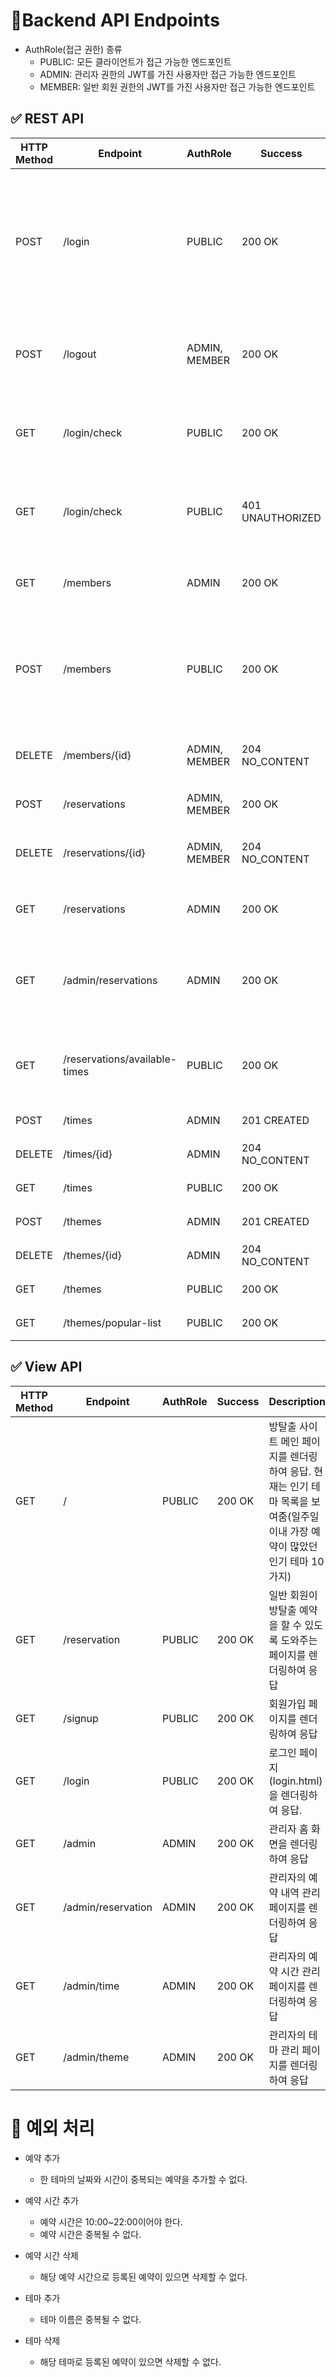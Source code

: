 # 📌Backend API Endpoints

- AuthRole(접근 권한) 종류
    - PUBLIC: 모든 클라이언트가 접근 가능한 엔드포인트
    - ADMIN: 관리자 권한의 JWT를 가진 사용자만 접근 가능한 엔드포인트
    - MEMBER: 일반 회원 권한의 JWT를 가진 사용자만 접근 가능한 엔드포인트

## ✅ REST API

| HTTP Method | Endpoint                      | AuthRole      | Success          | Description                                                               |
|-------------|-------------------------------|---------------|------------------|---------------------------------------------------------------------------|
| POST        | /login                        | PUBLIC        | 200 OK           | 클라이언트의 로그인 요청 처리. 로그인에 성공하면 Set-Cookie헤더에 token={access-token};을 추가하여 응답. |
| POST        | /logout                       | ADMIN, MEMBER | 200 OK           | 브라우저에 저장된 token의 만료기한 0초로 수정 요청                                           |
| GET         | /login/check                  | PUBLIC        | 200 OK           | 클라이언트가 로그인 된 상태면 사용자의 이름을 응답으로 반환.                                        |
| GET         | /login/check                  | PUBLIC        | 401 UNAUTHORIZED | 클라이언트가 로그인되지 않은 상태면 권한 없음 반환.                                             |
| GET         | /members                      | ADMIN         | 200 OK           | 모든 회원 목록 조회 (id(PK), 이름만)                                                 |
| POST        | /members                      | PUBLIC        | 200 OK           | token의 만료기한을 0초로 세팅하여 응답 (브라우저에서 token이 삭제되길 기대)                          |
| DELETE      | /members/{id}                 | ADMIN, MEMBER | 204 NO_CONTENT   | id(PK)에 해당하는 회원 정보 삭제 처리                                                  |
| POST        | /reservations                 | ADMIN, MEMBER | 200 OK           | 예약 추가 요청 처리                                                               |
| DELETE      | /reservations/{id}            | ADMIN, MEMBER | 204 NO_CONTENT   | id(PK)에 해당하는 예약 정보 삭제 처리                                                  |
| GET         | /reservations                 | ADMIN         | 200 OK           | 모든 회원의 전체 예약 목록 조회                                                        |
| GET         | /admin/reservations           | ADMIN         | 200 OK           | 조건부 예약 목록 조회 (회원 id, 테마 id, 시작 기간, 끝 기간으로 필터링)                            |
| GET         | /reservations/available-times | PUBLIC        | 200 OK           | 조건부 예약 가능한 시간 목록 조회(예약 날짜, 테마 id)                                         |
| POST        | /times                        | ADMIN         | 201 CREATED      | 예약 시간 추가 기능                                                               |
| DELETE      | /times/{id}                   | ADMIN         | 204 NO_CONTENT   | 예약 시간 삭제 기능                                                               |
| GET         | /times                        | PUBLIC        | 200 OK           | 모든 예약 시간 목록 조회                                                            |
| POST        | /themes                       | ADMIN         | 201 CREATED      | 테마 추가 기능                                                                  |
| DELETE      | /themes/{id}                  | ADMIN         | 204 NO_CONTENT   | 테마 삭제 기능                                                                  |
| GET         | /themes                       | PUBLIC        | 200 OK           | 모든 테마 목록 조회                                                               |
| GET         | /themes/popular-list          | PUBLIC        | 200 OK           | 인기 테마 목록 조회                                                               |

## ✅ View API

| HTTP Method | Endpoint           | AuthRole | Success | Description                                                               |
|-------------|--------------------|----------|---------|---------------------------------------------------------------------------|
| GET         | /                  | PUBLIC   | 200 OK  | 방탈출 사이트 메인 페이지를 렌더링하여 응답. 현재는 인기 테마 목록을 보여줌(일주일 이내 가장 예약이 많았던 인기 테마 10가지) |
| GET         | /reservation       | PUBLIC   | 200 OK  | 일반 회원이 방탈출 예약을 할 수 있도록 도와주는 페이지를 렌더링하여 응답                                 |
| GET         | /signup            | PUBLIC   | 200 OK  | 회원가입 페이지를 렌더링하여 응답                                                        |
| GET         | /login             | PUBLIC   | 200 OK  | 로그인 페이지(login.html)을 렌더링하여 응답.                                            |
| GET         | /admin             | ADMIN    | 200 OK  | 관리자 홈 화면을 렌더링하여 응답                                                        |
| GET         | /admin/reservation | ADMIN    | 200 OK  | 관리자의 예약 내역 관리 페이지를 렌더링하여 응답                                               |
| GET         | /admin/time        | ADMIN    | 200 OK  | 관리자의 예약 시간 관리 페이지를 렌더링하여 응답                                               |
| GET         | /admin/theme       | ADMIN    | 200 OK  | 관리자의 테마 관리 페이지를 렌더링하여 응답                                                  |

# 📌 예외 처리

- 예약 추가
    - 한 테마의 날짜와 시간이 중복되는 예약을 추가할 수 없다.
- 예약 시간 추가
    - 예약 시간은 10:00~22:00이어야 한다.
    - 예약 시간은 중복될 수 없다.
- 예약 시간 삭제
    - 해당 예약 시간으로 등록된 예약이 있으면 삭제할 수 없다.

- 테마 추가
    - 테마 이름은 중복될 수 없다.
- 테마 삭제
    - 해당 테마로 등록된 예약이 있으면 삭제할 수 없다.

